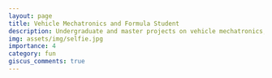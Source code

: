 ```yaml
---
layout: page
title: Vehicle Mechatronics and Formula Student
description: Undergraduate and master projects on vehicle mechatronics, having fun of building racing cars!
img: assets/img/selfie.jpg
importance: 4
category: fun
giscus_comments: true
---
```

